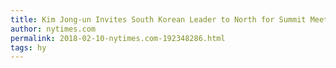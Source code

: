 ```yaml
---
title: Kim Jong-un Invites South Korean Leader to North for Summit Meeting
author: nytimes.com
permalink: 2018-02-10-nytimes.com-192348286.html
tags: hy
---
```


